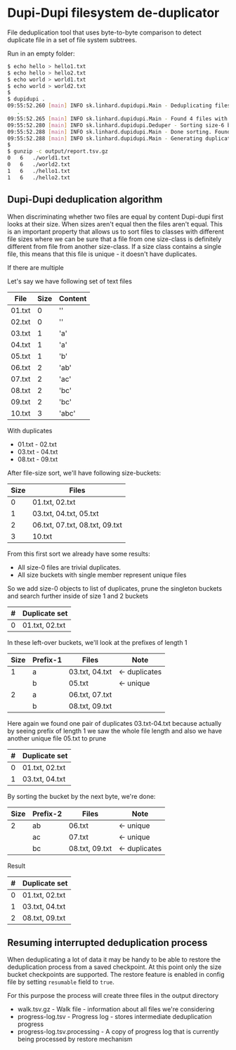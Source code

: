 # Dupi-Dupi filesystem de-duplicator

File deduplication tool that uses byte-to-byte comparison to detect duplicate file in a set of file system subtrees.

Run in an empty folder:

```bash
$ echo hello > hello1.txt
$ echo hello > hello2.txt
$ echo world > world1.txt
$ echo world > world2.txt
$
$ dupidupi .
09:55:52.260 [main] INFO sk.linhard.dupidupi.Main - Deduplicating files in
   .
09:55:52.265 [main] INFO sk.linhard.dupidupi.Main - Found 4 files with 1 different sizes
09:55:52.280 [main] INFO sk.linhard.dupidupi.Deduper - Sorting size-6 bucket with 4 files (1/1)
09:55:52.288 [main] INFO sk.linhard.dupidupi.Main - Done sorting. Found 2 duplicates in 2 duplicate sets, total 12 bytes duplicated
09:55:52.288 [main] INFO sk.linhard.dupidupi.Main - Generating duplicate report to output/report.tsv.gz
$
$ gunzip -c output/report.tsv.gz 
0	6	./world1.txt
0	6	./world2.txt
1	6	./hello1.txt
1	6	./hello2.txt
```

## Dupi-Dupi deduplication algorithm

When discriminating whether two files are equal by content Dupi-dupi first looks at their size. When sizes aren't equal
then the files aren't equal. This is an important property that allows us to sort files to classes with different file
sizes where we can be sure that a file from one size-class is definitely different from file from another size-class. If
a size class contains a single file, this means that this file is unique - it doesn't have duplicates.

If there are multiple

Let's say we have following set of text files

| File   | Size | Content |
|--------|------|---------|
| 01.txt | 0    | ''      |
| 02.txt | 0    | ''      |
| 03.txt | 1    | 'a'     |
| 04.txt | 1    | 'a'     |
| 05.txt | 1    | 'b'     |
| 06.txt | 2    | 'ab'    |
| 07.txt | 2    | 'ac'    |
| 08.txt | 2    | 'bc'    |
| 09.txt | 2    | 'bc'    |
| 10.txt | 3    | 'abc'   |

With duplicates

- 01.txt - 02.txt
- 03.txt - 04.txt
- 08.txt - 09.txt

After file-size sort, we'll have following size-buckets:

| Size | Files                          |
|------|--------------------------------|
| 0    | 01.txt, 02.txt                 |
| 1    | 03.txt, 04.txt, 05.txt         |
| 2    | 06.txt, 07.txt, 08.txt, 09.txt |
| 3    | 10.txt                         |

From this first sort we already have some results:

- All size-0 files are trivial duplicates.
- All size buckets with single member represent unique files

So we add size-0 objects to list of duplicates, prune the singleton buckets and search further inside of size 1 and 2
buckets

| # | Duplicate set  |
|---|----------------|
| 0 | 01.txt, 02.txt |

In these left-over buckets, we'll look at the prefixes of length 1

| Size | Prefix-1 | Files          | Note          |
|------|----------|----------------|---------------|
| 1    | a        | 03.txt, 04.txt | <- duplicates |
|      | b        | 05.txt         | <- unique     |
| 2    | a        | 06.txt, 07.txt |               |
|      | b        | 08.txt, 09.txt |               |

Here again we found one pair of duplicates 03.txt-04.txt because actually by seeing prefix of length 1 we saw the whole
file length and also we have another unique file 05.txt to prune

| # | Duplicate set  |
|---|----------------|
| 0 | 01.txt, 02.txt |
| 1 | 03.txt, 04.txt |

By sorting the bucket by the next byte, we're done:

| Size | Prefix-2 | Files          | Note          |
|------|----------|----------------|---------------|
| 2    | ab       | 06.txt         | <- unique     |
|      | ac       | 07.txt         | <- unique     |
|      | bc       | 08.txt, 09.txt | <- duplicates |

Result

| # | Duplicate set  |
|---|----------------|
| 0 | 01.txt, 02.txt |
| 1 | 03.txt, 04.txt |
| 2 | 08.txt, 09.txt |

## Resuming interrupted deduplication process

When deduplicating a lot of data it may be handy to be able to restore the deduplication process from a saved
checkpoint. At this point only the size bucket checkpoints are supported. The restore feature is enabled in config file
by setting `resumable` field to `true`.

For this purpose the process will create three files in the output directory

- walk.tsv.gz - Walk file - information about all files we're considering
- progress-log.tsv - Progress log - stores intermediate deduplication progress
- progress-log.tsv.processing - A copy of progress log that is currently being processed by restore mechanism